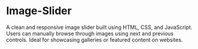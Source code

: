 # Image-Slider
A clean and responsive image slider built using HTML, CSS, and JavaScript. Users can manually browse through images using next and previous controls. Ideal for showcasing galleries or featured content on websites.
